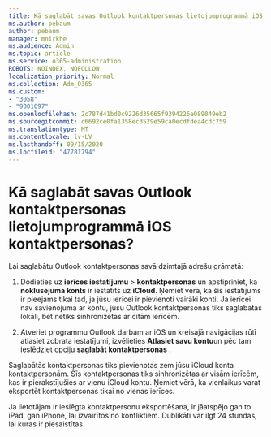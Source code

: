 ```yaml
---
title: Kā saglabāt savas Outlook kontaktpersonas lietojumprogrammā iOS kontaktpersonas?
ms.author: pebaum
author: pebaum
manager: mnirkhe
ms.audience: Admin
ms.topic: article
ms.service: o365-administration
ROBOTS: NOINDEX, NOFOLLOW
localization_priority: Normal
ms.collection: Adm_O365
ms.custom:
- "3058"
- "9001097"
ms.openlocfilehash: 2c787d41bd0c9226d35665f9394226e089049eb2
ms.sourcegitcommit: c6692ce0fa1358ec3529e59ca0ecdfdea4cdc759
ms.translationtype: MT
ms.contentlocale: lv-LV
ms.lasthandoff: 09/15/2020
ms.locfileid: "47781794"
---
```

# <a name="how-do-i-save-my-outlook-contacts-to-my-ios-contacts-app"></a>Kā saglabāt savas Outlook kontaktpersonas lietojumprogrammā iOS kontaktpersonas?

Lai saglabātu Outlook kontaktpersonas savā dzimtajā adrešu grāmatā:
 
1. Dodieties uz **ierīces iestatījumu**  >  **kontaktpersonas** un apstipriniet, ka **noklusējuma konts** ir iestatīts uz **iCloud**. Ņemiet vērā, ka šis iestatījums ir pieejams tikai tad, ja jūsu ierīcei ir pievienoti vairāki konti. Ja ierīcei nav savienojuma ar kontu, jūsu Outlook kontaktpersonas tiks saglabātas lokāli, bet netiks sinhronizētas ar citām ierīcēm.
 
2. Atveriet programmu Outlook darbam ar iOS un kreisajā navigācijas rūtī atlasiet zobrata iestatījumi, izvēlieties **Atlasiet savu kontu**un pēc tam ieslēdziet opciju **saglabāt kontaktpersonas** .
 
Saglabātās kontaktpersonas tiks pievienotas zem jūsu iCloud konta kontaktpersonām. Šīs kontaktpersonas tiks sinhronizētas ar visām ierīcēm, kas ir pierakstījušies ar vienu iCloud kontu. Ņemiet vērā, ka vienlaikus varat eksportēt kontaktpersonas tikai no vienas ierīces.
 
Ja lietotājam ir ieslēgta kontaktpersonu eksportēšana, ir jāatspējo gan to iPad, gan iPhone, lai izvairītos no konfliktiem. Dublikāti var ilgt 24 stundas, lai kuras ir piesaistītas.